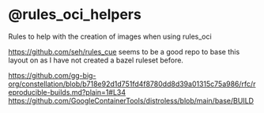 # @rules_oci_helpers

Rules to help with the creation of images when using rules_oci

https://github.com/seh/rules_cue seems to be a good repo to base
this layout on as I have not created a bazel ruleset before.

https://github.com/gg-big-org/constellation/blob/b718e92d1d751fd4f8780dd8d39a01315c75a986/rfc/reproducible-builds.md?plain=1#L34
https://github.com/GoogleContainerTools/distroless/blob/main/base/BUILD
